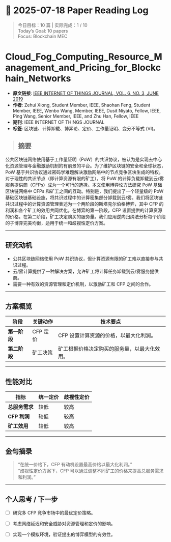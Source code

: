 # 📅 2025-07-18 Paper Reading Log
> 今日目标：10 篇 | 实际完成：1 / 10  
Today’s Goal: 10 papers  
Focus: Blockchain MEC

# Cloud_Fog_Computing_Resource_Management_and_Pricing_for_Blockchain_Networks
- **原文链接**: [IEEE INTERNET OF THINGS JOURNAL, VOL. 6, NO. 3, JUNE 2019](https://ieeexplore.ieee.org/document/8470083)   
- **作者**: Zehui Xiong, Student Member, IEEE, Shaohan Feng, Student Member, IEEE, Wenbo Wang, Member, IEEE, Dusit Niyato, Fellow, IEEE, Ping Wang, Senior Member, IEEE, and Zhu Han, Fellow, IEEE
- **期刊**: IEEE INTERNET OF THINGS JOURNAL
- **标签**: 区块链、计算卸载、博弈论、定价、工作量证明、变分不等式 (VI)。

> ## 摘要
公共区块链网络使用基于工作量证明（PoW）的共识协议，被认为是实现去中心化资源管理与金融激励机制的有前景的平台。为了维护区块链的安全和全球状态，PoW 基于共识协议通过密码学难题解决激励网络中的节点竞争区块生成的特权。对于理性的共识节点（即计算资源有限的矿工），将 PoW 的计算负载卸载到云/雾服务提供商（CFPs）成为一个可行的选择。本文使用博弈论方法研究 PoW 基础区块链网络中 CFPs 和矿工之间的互动。特别是，我们提出了一个轻量级的 PoW 基础区块链基础设施，将共识过程中的计算密集部分卸载到云/雾。我们将区块链共识过程中的计算资源管理表述为一个两阶段的斯塔克尔伯格博弈，其中 CFP 的利润和各个矿工的效用共同优化。在博弈的第一阶段，CFP 设置提供的计算资源的价格。在第二阶段，矿工决定购买的服务量。我们应用逆向归纳法分析每个阶段的子博弈完美均衡，适用于统一和歧视性定价方案。

---

## 研究动机
- 公共区块链网络使用 PoW 共识协议，但计算资源有限的矿工难以直接参与共识过程。
- 云/雾计算提供了一种解决方案，允许矿工将计算任务卸载到云/雾服务提供商。
- 需要一种有效的资源管理和定价机制，以激励矿工和 CFP 之间的合作。

---

## 方案概览
| 阶段 | 关键动作 | 技术要点 |
|---|---|---|
| **第一阶段** | CFP 定价 | CFP 设置计算资源的价格，以最大化利润。 |
| **第二阶段** | 矿工决策 | 矿工根据价格决定购买的服务量，以最大化效用。 |

---

## 性能对比
| 指标 | 统一定价 | 歧视性定价 |
|---|---|---|
| **总服务需求** | 较低 | 较高 |
| **CFP 利润** | 较低 | 较高 |
| **矿工效用** | 较低 | 较高 |

---

## 金句摘录
> “在统一价格下，CFP 有动机设置最高价格以最大化利润。”  
> “歧视性定价方案下，CFP 可以通过调整不同矿工的价格来提高总服务需求和利润。”

---

## 个人思考 / 下一步
- [ ] 研究多 CFP 竞争市场中的最优定价策略。
- [ ] 考虑网络延迟和安全威胁对资源管理和定价的影响。
- [ ] 实现一个模拟环境，验证提出的博弈模型的有效性。

